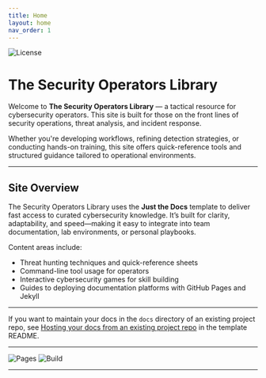 ```yaml
---
title: Home
layout: home
nav_order: 1
---
```


![License](https://img.shields.io/github/license/chatala1/secops-starters.svg)
# The Security Operators Library

Welcome to **The Security Operators Library** — a tactical resource for cybersecurity operators. This site is built for those on the front lines of security operations, threat analysis, and incident response.

Whether you're developing workflows, refining detection strategies, or conducting hands-on training, this site offers quick-reference tools and structured guidance tailored to operational environments.

---

## Site Overview

The Security Operators Library uses the **Just the Docs** template to deliver fast access to curated cybersecurity knowledge. It’s built for clarity, adaptability, and speed—making it easy to integrate into team documentation, lab environments, or personal playbooks.

Content areas include:
- Threat hunting techniques and quick-reference sheets
- Command-line tool usage for operators
- Interactive cybersecurity games for skill building
- Guides to deploying documentation platforms with GitHub Pages and Jekyll

---

If you want to maintain your docs in the `docs` directory of an existing project repo, see [Hosting your docs from an existing project repo](https://github.com/just-the-docs/just-the-docs-template/blob/main/README.md#hosting-your-docs-from-an-existing-project-repo) in the template README.

----


![Pages](https://github.com/chatala1/secops-starters/actions/workflows/pages/pages-build-deployment/badge.svg)
![Build](https://github.com/chatala1/secops-starters/actions/workflows/pages.yml/badge.svg)

---

